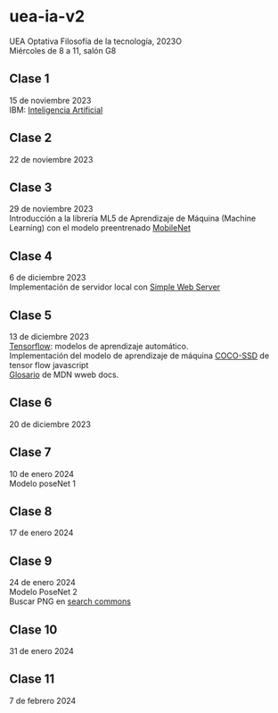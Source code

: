 # uea-ia-v2
UEA Optativa Filosofía de la tecnología, 2023O  
Miércoles de 8 a 11, salón G8  

## Clase 1
15 de noviembre 2023  
IBM: [Inteligencia Artificial](https://www.ibm.com/topics/artificial-intelligence)

## Clase 2
22 de noviembre 2023  
## Clase 3
29 de noviembre 2023  
Introducción a la librería ML5 de Aprendizaje de Máquina (Machine Learning) con el modelo preentrenado [MobileNet](https://learn.ml5js.org/#/tutorials/hello-ml5)  
## Clase 4
6 de diciembre 2023  
Implementación de servidor local con [Simple Web Server](https://simplewebserver.org/)  
## Clase 5
13 de diciembre 2023  
[Tensorflow](https://www.tensorflow.org/?hl=es-419): modelos de aprendizaje automático.  
Implementación del modelo de aprendizaje de máquina [COCO-SSD](https://codelabs.developers.google.com/codelabs/tensorflowjs-object-detection?hl=en#0) de tensor flow javascript  
[Glosario](https://developer.mozilla.org/es/docs/Glossary) de MDN wweb docs.  
## Clase 6
20 de diciembre 2023  
## Clase 7
10 de enero 2024  
Modelo poseNet 1  
## Clase 8
17 de enero 2024  
## Clase 9  
24 de enero 2024  
Modelo PoseNet 2  
Buscar PNG en [search commons](https://search.creativecommons.org/)
## Clase 10
31 de enero 2024  
## Clase 11
7 de febrero 2024  

